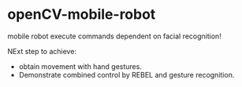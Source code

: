 # openCV-mobile-robot
mobile robot execute commands dependent on facial recognition!

NExt step to achieve:
 - obtain movement with hand gestures.
 - Demonstrate combined control by REBEL and gesture recognition.
